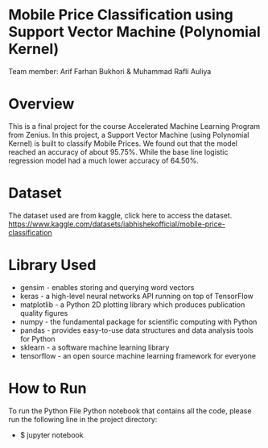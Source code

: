 # Mobile Price Classification using Support Vector Machine (Polynomial Kernel)
Team member: Arif Farhan Bukhori & Muhammad Rafli Auliya
# Overview
This is a final project for the course Accelerated Machine Learning Program from Zenius. In this project, a Support Vector Machine (using Polynomial Kernel) is built to classify Mobile Prices. We found out that the model reached an accuracy of about 95.75%. While the base line logistic regression model had a much lower accuracy of 64.50%.
# Dataset
The dataset used are from kaggle, click here to access the dataset.
https://www.kaggle.com/datasets/iabhishekofficial/mobile-price-classification
# Library Used
- gensim - enables storing and querying word vectors
- keras - a high-level neural networks API running on top of TensorFlow
- matplotlib - a Python 2D plotting library which produces publication quality figures
- numpy - the fundamental package for scientific computing with Python
- pandas - provides easy-to-use data structures and data analysis tools for Python
- sklearn - a software machine learning library
- tensorflow - an open source machine learning framework for everyone
# How to Run
To run the Python File Python notebook that contains all the code, please run the following line in the project directory:

* $ jupyter notebook 
